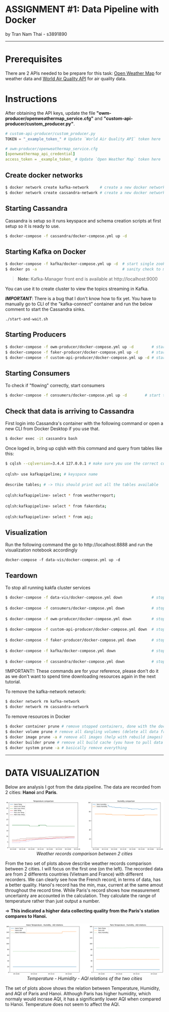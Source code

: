 # ASSIGNMENT #1: Data Pipeline with Docker

by Tran Nam Thai - s3891890

---

# Prerequisites

There are 2 APIs needed to be prepare for this task: [Open Weather Map](https://openweathermap.org/api) for weather data and [World Air Quality API](https://aqicn.org/api/) for air quality data.




# Instructions


After obtaining the API keys, update the file **"owm-producer/openweathermap_service.cfg"** and **"custom-api-producer/custom_producer.py"**.

```python
# custom-api-producer/custom_producer.py
TOKEN = "_example_token_" # Update `World Air Quality API` token here
```

```yml
# owm-producer/openweathermap_service.cfg
[openweathermap_api_credential]
access_token = _example_token_ # Update `Open Weather Map` token here
```


## Create docker networks
```bash
$ docker network create kafka-network     # create a new docker network for kafka cluster (zookeeper, broker, kafka-manager services, and kafka connect sink services)
$ docker network create cassandra-network # create a new docker network for cassandra. (kafka connect will exist on this network as well in addition to kafka-network)
```
## Starting Cassandra

Cassandra is setup so it runs keyspace and schema creation scripts at first setup so it is ready to use.
```bash
$ docker-compose -f cassandra/docker-compose.yml up -d
```

## Starting Kafka on Docker
```bash
$ docker-compose -f kafka/docker-compose.yml up -d  # start single zookeeper, broker, kafka-manager and kafka-connect services
$ docker ps -a                                      # sanity check to make sure services are up: kafka_broker_1, kafka-manager, zookeeper, kafka-connect service
```

> **Note:** 
Kafka-Manager front end is available at http://localhost:9000

You can use it to create cluster to view the topics streaming in Kafka.


_**IMPORTANT**_: There is a bug that I don't know how to fix yet. You have to manually go to CLI of the "kafka-connect" container and run the below comment to start the Cassandra sinks.
```
./start-and-wait.sh
```

## Starting Producers
```bash
$ docker-compose -f owm-producer/docker-compose.yml up -d        # start the producer for Open Weather Map
$ docker-compose -f faker-producer/docker-compose.yml up -d      # start the producer for Faker data
$ docker-compose -f custom-api-producer/docker-compose.yml up -d # start the producer for AQI API
```

## Starting Consumers
To check if "flowing" correctly, start consumers
```bash
$ docker-compose -f consumers/docker-compose.yml up -d        # start the all consumers
```

## Check that data is arriving to Cassandra

First login into Cassandra's container with the following command or open a new CLI from Docker Desktop if you use that.
```bash
$ docker exec -it cassandra bash
```
Once loged in, bring up cqlsh with this command and query from tables like this:
```bash
$ cqlsh --cqlversion=3.4.4 127.0.0.1 # make sure you use the correct cqlversion

cqlsh> use kafkapipeline; # keyspace name

describe tables; # -> this should print out all the tables available

cqlsh:kafkapipeline> select * from weatherreport;

cqlsh:kafkapipeline> select * from fakerdata;

cqlsh:kafkapipeline> select * from aqi;

```


## Visualization

Run the following command the go to http://localhost:8888 and run the visualization notebook accordingly

```
docker-compose -f data-vis/docker-compose.yml up -d
```

## Teardown

To stop all running kakfa cluster services

```bash
$ docker-compose -f data-vis/docker-compose.yml down             # stop visualization node

$ docker-compose -f consumers/docker-compose.yml down            # stop the consumers

$ docker-compose -f owm-producer/docker-compose.yml down         # stop open weather map producer

$ docker-compose -f custom-api-producer/docker-compose.yml down  # stop AQI producer

$ docker-compose -f faker-producer/docker-compose.yml down       # stop faker

$ docker-compose -f kafka/docker-compose.yml down                # stop zookeeper, broker, kafka-manager and kafka-connect services

$ docker-compose -f cassandra/docker-compose.yml down            # stop Cassandra
```

!IMPORTANT!: These commands are for your reference, please don't do it as we don't want to spend time downloading resources again in the next tutorial.

To remove the kafka-network network:

```bash
$ docker network rm kafka-network
$ docker network rm cassandra-network
```

To remove resources in Docker

```bash
$ docker container prune # remove stopped containers, done with the docker-compose down
$ docker volume prune # remove all dangling volumes (delete all data from your Kafka and Cassandra)
$ docker image prune -a # remove all images (help with rebuild images)
$ docker builder prune # remove all build cache (you have to pull data again in the next build)
$ docker system prune -a # basically remove everything
```


---

# DATA VISUALIZATION

Below are analysis I got from the data pipeline. The data are recorded from 2 cities: **Hanoi** and **Paris**.

<div style="display: flex; flex-direction: column; align-items: center">
    <img src="./assets/city-compare.png" alt="Weather records comparison between 2 cities">
    <em>Weather records comparison between 2 cities</em>
</div>

From the two set of plots above describe weather records comparison between 2 cities. I will focus on the first one (on the left). The recorded data are from 2 differents countries (Vietnam and France) with different recorders. We can clearly see how the French record, in terms of data, has a better quality. Hanoi's record has the min, max, current at the same amout throughout the record time. While Paris's record shows how measurement uncertainty are accounted in the calculation. They calculate the range of temperature rather than just output a number. 

$\Longrightarrow$ **This indicated a higher data collecting quality from the Paris's station compares to Hanoi.**

<div style="display: flex; flex-direction: column; align-items: center">
    <img src="./assets/temp-humid-aqi-compare.png" alt="Weather records comparison between 2 cities">
    <em>Temperature - Humidity - AQI relations of the two cities</em>
</div>

The set of plots above shows the relation between Temperature, Humidity, and AQI of Paris and Hanoi. Although Paris has higher humidity, which normaly would incrase AQI, it has a significantly lower AQI when compared to Hanoi. Temperature does not seem to affect the AQI.
